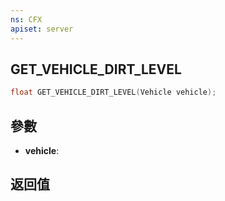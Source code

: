 ```yaml
---
ns: CFX
apiset: server
---
```

## GET_VEHICLE_DIRT_LEVEL

```c
float GET_VEHICLE_DIRT_LEVEL(Vehicle vehicle);
```


## 參數
* **vehicle**: 

## 返回值
